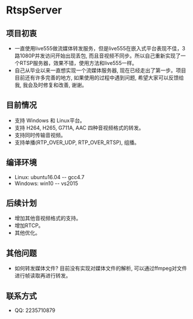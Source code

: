 # RtspServer


项目初衷<br>
-
* 一直使用live555做流媒体转发服务，但是live555在嵌入式平台表现不佳，3路1080P并发访问开始出现丢包, 而且音视频不同步。所以自己重新实现了一个RTSP服务器，效果不错，使用方法和live555一样。<br>
* 自己从毕业以来一直想实现一个流媒体服务器, 现在已经走出了第一步。项目目前还有许多完善的地方, 如果使用的过程中遇到问题, 希望大家可以反馈给我, 我会及时修复和改善, 谢谢。<br>

目前情况<br>
-
* 支持 Windows 和 Linux平台。<br>
* 支持 H264, H265, G711A, AAC 四种音视频格式的转发。<br>
* 支持同时传输音视频。<br>
* 支持单播(RTP_OVER_UDP, RTP_OVER_RTSP), 组播。<br>

编译环境<br>
-
* Linux: ubuntu16.04 -- gcc4.7<br>
* Windows: win10 -- vs2015<br>

后续计划<br>
-
* 增加其他音视频格式的支持。<br>
* 增加RTCP。<br>
* 其他优化。<br>

其他问题<br>
-
* 如何转发媒体文件? 目前没有实现对媒体文件的解析, 可以通过ffmpeg对文件进行帧读取再进行转发。<br>

联系方式<br>
-
* QQ: 2235710879

